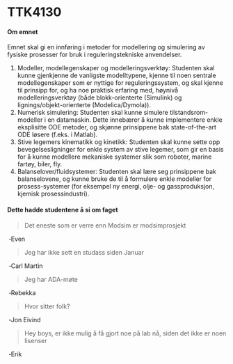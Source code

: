 # TTK4130

#### Om emnet
Emnet skal gi en innføring i metoder for modellering og simulering av fysiske prosesser for bruk i reguleringstekniske anvendelser. 
1. Modeller, modellegenskaper og modelleringsverktøy: 
Studenten skal kunne gjenkjenne de vanligste modelltypene, kjenne til noen sentrale modellegenskaper som er nyttige for reguleringssystem, og skal kjenne til prinsipp for, og ha noe praktisk erfaring med, høynivå modelleringsverktøy (både blokk-orienterte (Simulink) og lignings/objekt-orienterte (Modelica/Dymola)). 
2. Numerisk simulering: 
Studenten skal kunne simulere tilstandsrom-modeller i en datamaskin. Dette innebærer å kunne implementere enkle eksplisitte ODE metoder, og skjønne prinsippene bak state-of-the-art ODE løsere (f.eks. i Matlab). 
3. Stive legemers kinematikk og kinetikk: 
Studenten skal kunne sette opp bevegelsesligninger for enkle system av stive legemer, som gir en basis for å kunne modellere mekaniske systemer slik som roboter, marine fartøy, biler, fly. 
4. Balanselover/fluidsystemer: 
Studenten skal lære seg prinsippene bak balanselovene, og kunne bruke de til å formulere enkle modeller for prosess-systemer (for eksempel ny energi, olje- og gassproduksjon, kjemisk prosessindustri).

#### Dette hadde studentene å si om faget

>Det eneste som er verre enn Modsim er modsimprosjekt

╶Even


> Jeg har ikke sett en studass siden Januar

╶Carl Martin

> Jeg har ADA-møte

╶Rebekka

> Hvor sitter folk?

╶Jon Eivind

>Hey boys, er ikke mulig å få gjort noe på lab nå, siden det ikke er noen lisenser

╶Erik